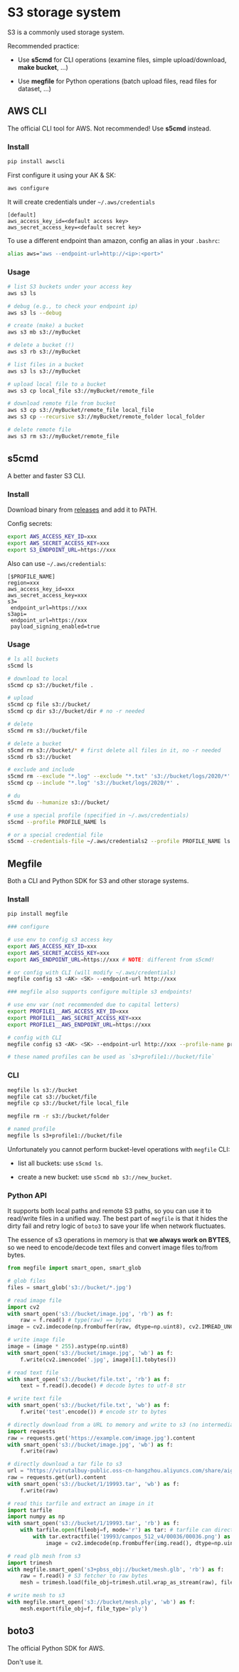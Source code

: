 # S3 storage system

S3 is a commonly used storage system.

Recommended practice:

* Use **s5cmd** for CLI operations (examine files, simple upload/download, **make bucket**, ...)

* Use **megfile** for Python operations (batch upload files, read files for dataset, ...)



## AWS CLI

The official CLI tool for AWS.
Not recommended! Use **s5cmd** instead.

### Install

```bash
pip install awscli
```

First configure it using your AK & SK:

```bash
aws configure
```

It will create credentials under `~/.aws/credentials`

```config
[default]
aws_access_key_id=<default access key>
aws_secret_access_key=<default secret key>
```

To use a different endpoint than amazon, config an alias in your `.bashrc`:

```bash
alias aws="aws --endpoint-url=http://<ip>:<port>"
```

### Usage

```bash
# list S3 buckets under your access key
aws s3 ls

# debug (e.g., to check your endpoint ip)
aws s3 ls --debug

# create (make) a bucket
aws s3 mb s3://myBucket

# delete a bucket (!)
aws s3 rb s3://myBucket

# list files in a bucket
aws s3 ls s3://myBucket

# upload local file to a bucket
aws s3 cp local_file s3://myBucket/remote_file

# download remote file from bucket
aws s3 cp s3://myBucket/remote_file local_file
aws s3 cp --recursive s3://myBucket/remote_folder local_folder

# delete remote file
aws s3 rm s3://myBucket/remote_file
```



## s5cmd

A better and faster S3 CLI.

### Install

Download binary from [releases](https://github.com/peak/s5cmd/releases) and add it to PATH.


Config secrets:
```bash
export AWS_ACCESS_KEY_ID=xxx
export AWS_SECRET_ACCESS_KEY=xxx
export S3_ENDPOINT_URL=https://xxx
```

Also can use `~/.aws/credentials`:
```
[$PROFILE_NAME]
region=xxx
aws_access_key_id=xxx
aws_secret_access_key=xxx
s3=
 endpoint_url=https://xxx
s3api=
 endpoint_url=https://xxx
 payload_signing_enabled=true
```

### Usage

```bash
# ls all buckets
s5cmd ls

# download to local
s5cmd cp s3://bucket/file .

# upload
s5cmd cp file s3://bucket/
s5cmd cp dir s3://bucket/dir # no -r needed

# delete
s5cmd rm s3://bucket/file

# delete a bucket 
s5cmd rm s3://bucket/* # first delete all files in it, no -r needed
s5cmd rb s3://bucket

# exclude and include
s5cmd rm --exclude "*.log" --exclude "*.txt" 's3://bucket/logs/2020/*'
s5cmd cp --include "*.log" 's3://bucket/logs/2020/*' .

# du
s5cmd du --humanize s3://bucket/

# use a special profile (specified in ~/.aws/credentials)
s5cmd --profile PROFILE_NAME ls

# or a special credential file
s5cmd --credentials-file ~/.aws/credentials2 --profile PROFILE_NAME ls
```



## Megfile

Both a CLI and Python SDK for S3 and other storage systems.

### Install

```bash
pip install megfile

### configure 

# use env to config s3 access key
export AWS_ACCESS_KEY_ID=xxx
export AWS_SECRET_ACCESS_KEY=xxx
export AWS_ENDPOINT_URL=https://xxx # NOTE: different from s5cmd!

# or config with CLI (will modify ~/.aws/credentials)
megfile config s3 <AK> <SK> --endpoint-url http://xxx

### megfile also supports configure multiple s3 endpoints!

# use env var (not recommended due to capital letters)
export PROFILE1__AWS_ACCESS_KEY_ID=xxx
export PROFILE1__AWS_SECRET_ACCESS_KEY=xxx
export PROFILE1__AWS_ENDPOINT_URL=https://xxx

# config with CLI
megfile config s3 <AK> <SK> --endpoint-url http://xxx --profile-name profile1

# these named profiles can be used as `s3+profile1://bucket/file`
```

### CLI

```bash
megfile ls s3://bucket
megfile cat s3://bucket/file
megfile cp s3://bucket/file local_file

megfile rm -r s3://bucket/folder

# named profile
megfile ls s3+profile1://bucket/file
```

Unfortunately you cannot perform bucket-level operations with `megfile` CLI:

* list all buckets: use `s5cmd ls`.

* create a new bucket: use `s5cmd mb s3://new_bucket`.

### Python API

It supports both local paths and remote S3 paths, so you can use it to read/write files in a unified way. The best part of `megfile` is that it hides the dirty fail and retry logic of `boto3` to save your life when network fluctuates.

The essence of s3 operations in memory is that **we always work on BYTES**, so we need to encode/decode text files and convert image files to/from bytes.

```python
from megfile import smart_open, smart_glob

# glob files
files = smart_glob('s3://bucket/*.jpg')

# read image file
import cv2
with smart_open('s3://bucket/image.jpg', 'rb') as f:
    raw = f.read() # type(raw) == bytes
image = cv2.imdecode(np.frombuffer(raw, dtype=np.uint8), cv2.IMREAD_UNCHANGED).astype(np.float32) / 255

# write image file
image = (image * 255).astype(np.uint8)
with smart_open('s3://bucket/image.jpg', 'wb') as f:
    f.write(cv2.imencode('.jpg', image)[1].tobytes())

# read text file
with smart_open('s3://bucket/file.txt', 'rb') as f:
    text = f.read().decode() # decode bytes to utf-8 str

# write text file
with smart_open('s3://bucket/file.txt', 'wb') as f:
    f.write('test'.encode()) # encode str to bytes

# directly download from a URL to memory and write to s3 (no intermediate steps on local disk)
import requests
raw = requests.get('https://example.com/image.jpg').content
with smart_open('s3://bucket/image.jpg', 'wb') as f:
    f.write(raw)

# directly download a tar file to s3
url = "https://virutalbuy-public.oss-cn-hangzhou.aliyuncs.com/share/aigc3d/objaverse_tar/1/19993.tar"
raw = requests.get(url).content
with smart_open('s3://bucket/1/19993.tar', 'wb') as f:
    f.write(raw)

# read this tarfile and extract an image in it
import tarfile
import numpy as np
with smart_open('s3://bucket/1/19993.tar', 'rb') as f:
    with tarfile.open(fileobj=f, mode='r') as tar: # tarfile can directly read s3 fetcher, no need for f.read()
        with tar.extractfile('19993/campos_512_v4/00036/00036.png') as img:
            image = cv2.imdecode(np.frombuffer(img.read(), dtype=np.uint8), cv2.IMREAD_UNCHANGED).astype(np.float32) / 255

# read glb mesh from s3
import trimesh
with megfile.smart_open('s3+pbss_obj://bucket/mesh.glb', 'rb') as f:
    raw = f.read() # S3 fetcher to raw bytes
    mesh = trimesh.load(file_obj=trimesh.util.wrap_as_stream(raw), file_type='glb', force='mesh')

# write mesh to s3
with megfile.smart_open('s3://bucket/mesh.ply', 'wb') as f:
    mesh.export(file_obj=f, file_type='ply')

```



## boto3

The official Python SDK for AWS. 

Don't use it.